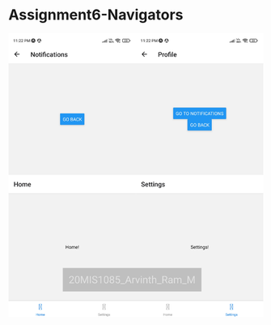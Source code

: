 # Assignment6-Navigators
![alt Text](https://github.com/arvinth-X-ram/Assignment6-Navigators/blob/main/Screenshot.png)
